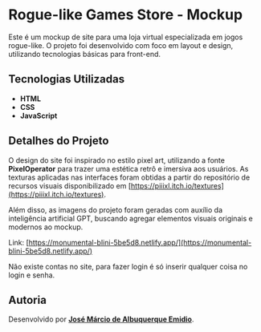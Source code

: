# Rogue-like Games Store - Mockup

Este é um mockup de site para uma loja virtual especializada em jogos rogue-like. O projeto foi desenvolvido com foco em layout e design, utilizando tecnologias básicas para front-end.

## Tecnologias Utilizadas

- **HTML**  
- **CSS**  
- **JavaScript**

## Detalhes do Projeto

O design do site foi inspirado no estilo pixel art, utilizando a fonte **PixelOperator** para trazer uma estética retrô e imersiva aos usuários. As texturas aplicadas nas interfaces foram obtidas a partir do repositório de recursos visuais disponibilizado em [https://piiixl.itch.io/textures](https://piiixl.itch.io/textures).  

Além disso, as imagens do projeto foram geradas com auxílio da inteligência artificial GPT, buscando agregar elementos visuais originais e modernos ao mockup.

Link: [https://monumental-blini-5be5d8.netlify.app/](https://monumental-blini-5be5d8.netlify.app/)

Não existe contas no site, para fazer login é só inserir qualquer coisa no login e senha.

## Autoria

Desenvolvido por [**José Márcio de Albuquerque Emidio**](https://github.com/eziomy).  

